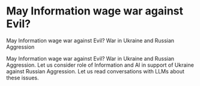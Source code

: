 # May Information wage war against Evil?
May Information wage war against Evil? War in Ukraine and Russian Aggression

May Information wage war against Evil? War in Ukraine and Russian Aggression.
Let us consider role of Information and AI in support of Ukraine against Russian Aggression.
Let us read conversations with LLMs about these issues.
